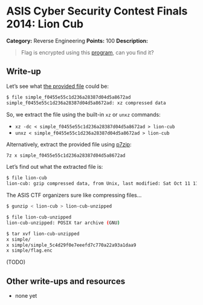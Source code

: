 # ASIS Cyber Security Contest Finals 2014: Lion Cub

**Category:** Reverse Engineering
**Points:** 100
**Description:**

> Flag is encrypted using this [program](simple_f0455e55c1d236a28387d04d5a8672ad), can you find it?

## Write-up

Let’s see what [the provided file](simple_f0455e55c1d236a28387d04d5a8672ad) could be:

```bash
$ file simple_f0455e55c1d236a28387d04d5a8672ad
simple_f0455e55c1d236a28387d04d5a8672ad: xz compressed data
```

So, we extract the file using the built-in `xz` or `unxz` commands:

* `xz -dc < simple_f0455e55c1d236a28387d04d5a8672ad > lion-cub`
* `unxz < simple_f0455e55c1d236a28387d04d5a8672ad > lion-cub`

Alternatively, extract the provided file using [p7zip](http://p7zip.sourceforge.net/):

```bash
7z x simple_f0455e55c1d236a28387d04d5a8672ad
```

Let’s find out what the extracted file is:

```bash
$ file lion-cub
lion-cub: gzip compressed data, from Unix, last modified: Sat Oct 11 11:44:23 2014
```

The ASIS CTF organizers sure like compressing files…

```bash
$ gunzip < lion-cub > lion-cub-unzipped

$ file lion-cub-unzipped
lion-cub-unzipped: POSIX tar archive (GNU)

$ tar xvf lion-cub-unzipped
x simple/
x simple/simple_5c4d29f0e7eeefd7c770a22a93a1daa9
x simple/flag.enc
```

(TODO)

## Other write-ups and resources

* none yet
